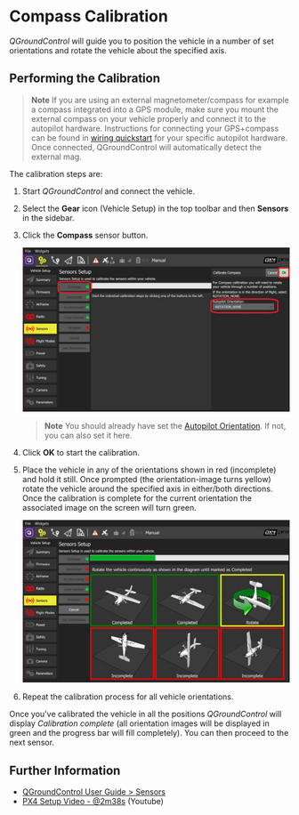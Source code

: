 # Compass Calibration

*QGroundControl* will guide you to position the vehicle in a number of set orientations and rotate the vehicle about the specified axis. 

## Performing the Calibration 

> **Note** If you are using an external magnetometer/compass for example a compass integrated into a GPS module, make sure you mount the external compass on your vehicle properly and connect it to the autopilot hardware. Instructions for connecting your GPS+compass can be found in [wiring quickstart](../assembly/wiring_quickstart) for your specific autopilot hardware. Once connected, QGroundControl will automatically detect the external mag.  

The calibration steps are:

1. Start *QGroundControl* and connect the vehicle.
1. Select the **Gear** icon (Vehicle Setup) in the top toolbar and then **Sensors** in the sidebar.
1. Click the **Compass** sensor button.

   ![Select Compass calibration PX4](../../images/qgc/setup/sensor_compass_select_px4.jpg)
   
   > **Note** You should already have set the [Autopilot Orientation](../config/flight_controller_orientation.md). If not, you can also set it here.

1. Click **OK** to start the calibration. 
1. Place the vehicle in any of the orientations shown in red (incomplete) and hold it still. Once prompted (the orientation-image turns yellow) rotate the vehicle around the specified axis in either/both directions. Once the calibration is complete for the current orientation the associated image on the screen will turn green.
 
   ![Compass calibration steps on PX4](../../images/qgc/setup/sensor_compass_calibrate_px4.jpg)
   
1. Repeat the calibration process for all vehicle orientations.
   
Once you've calibrated the vehicle in all the positions *QGroundControl* will display *Calibration complete* (all orientation images will be displayed in green and the progress bar will fill completely). You can then proceed to the next sensor. 


## Further Information

* [QGroundControl User Guide > Sensors](https://docs.qgroundcontrol.com/en/SetupView/Sensors.html#px4-compass-calibration)
* [PX4 Setup Video - @2m38s](https://youtu.be/91VGmdSlbo4?t=2m38s) (Youtube)

